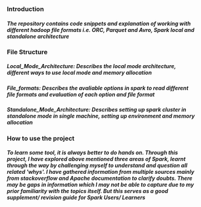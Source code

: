 ### Introduction
##### The repository contains code snippets and explanation of working with different hadoop file formats i.e. ORC, Parquet and Avro, Spark local and standalone architecture

### File Structure
##### Local_Mode_Architecture: Describes the local mode architecture, different ways to use local mode and memory allocation
##### File_formats: Describes the avaliable options in spark to read different file formats and evaluation of each option and file format
##### Standalone_Mode_Architecture: Describes setting up spark cluster in standalone mode in single machine, setting up environment and memory allocation

### How to use the project
##### To learn some tool, it is always better to do hands on. Through this project, I have explored above mentioned three areas of Spark, learnt through the way by challenging myself to understand and question all related 'whys'. I have gathered information from multiple sources mainly from stackoverflow and Apache documentation to clarify doubts. There may be gaps in information which I may not be able to capture due to my prior familiarity with the topics itself. But this serves as a good supplement/ revision guide for Spark Users/ Learners
                             



